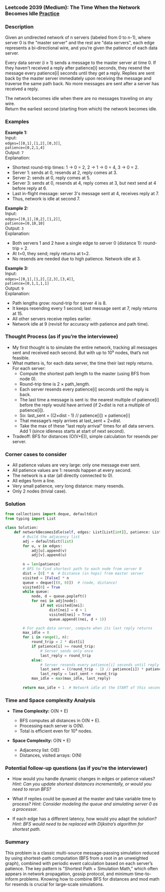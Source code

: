 ### Leetcode 2039 (Medium): The Time When the Network Becomes Idle [Practice](https://leetcode.com/problems/the-time-when-the-network-becomes-idle)

### Description  
Given an undirected network of n servers (labeled from 0 to n-1), where server 0 is the "master server" and the rest are "data servers", each edge represents a bi-directional wire, and you’re given the patience of each data server.

Every data server (i ≥ 1) sends a message to the master server at time 0. If they haven't received a reply after patience[i] seconds, they resend the message every patience[i] seconds until they get a reply. Replies are sent back by the master server immediately upon receiving the message and traverse the same path back. No more messages are sent after a server has received a reply.

The network becomes idle when there are no messages traveling on any wire.  
Return the earliest second (starting from which) the network becomes idle.

### Examples  

**Example 1:**  
Input:  
`edges=[[0,1],[1,2],[0,3]]`,  
`patience=[0,2,1,4]`  
Output: `7`  
Explanation:  
- Shortest round-trip times: 1 → 0 = 2, 2 → 1 → 0 = 4, 3 → 0 = 2.
- Server 1: sends at 0, resends at 2, reply comes at 3.
- Server 2: sends at 0, reply comes at 5.
- Server 3: sends at 0, resends at 4, reply comes at 3, but next send at 4 before reply at 6. 
- Last in-flight message: server 3's message sent at 4, receives reply at 7.
- Thus, network is idle at second 7.

**Example 2:**  
Input:  
`edges=[[0,1],[0,2],[1,2]]`,  
`patience=[0,10,10]`  
Output: `3`  
Explanation:  
- Both servers 1 and 2 have a single edge to server 0 (distance 1): round-trip = 2.
- At t=0, they send; reply returns at t=2.
- No resends are needed due to high patience. Network idle at 3.

**Example 3:**  
Input:  
`edges=[[0,1],[1,2],[2,3],[3,4]]`,  
`patience=[0,1,1,1,1]`  
Output: `9`  
Explanation:  
- Path lengths grow: round-trip for server 4 is 8.
- It keeps resending every 1 second; last message sent at 7, reply returns at 15.
- All other servers receive replies earlier.
- Network idle at 9 (revisit for accuracy with patience and path time).

### Thought Process (as if you’re the interviewee)  
- My first thought is to simulate the entire network, tracking all messages sent and received each second. But with up to 10⁵ nodes, that’s not feasible.
- What matters is, for each data server, the time their last reply returns. For each server:
  - Compute the shortest path length to the master (using BFS from node 0).
  - Round-trip time is 2 × path_length.
  - Each server resends every patience[i] seconds until the reply is back.
  - The last time a message is sent is: the nearest multiple of patience[i] before the reply would have arrived (if 2×dist is not a multiple of patience[i]).
  - So: last_sent = ((2×dist - 1) // patience[i]) × patience[i]
  - That message’s reply arrives at last_sent + 2×dist.
  - Take the max of these "last reply arrival" times for all data servers. Add 1 (since idleness starts at start of next second).
- Tradeoff: BFS for distances (O(V+E)), simple calculation for resends per server.

### Corner cases to consider  
- All patience values are very large: only one message ever sent.
- All patience values are 1: resends happen at every second.
- The network is a star (all directly connected to 0).
- All edges form a line.
- Very small patience, very long distance: many resends.
- Only 2 nodes (trivial case).

### Solution

```python
from collections import deque, defaultdict
from typing import List

class Solution:
    def networkBecomesIdle(self, edges: List[List[int]], patience: List[int]) -> int:
        # Build the adjacency list
        adj = defaultdict(list)
        for u, v in edges:
            adj[u].append(v)
            adj[v].append(u)
        
        n = len(patience)
        # BFS to find shortest path to each node from server 0
        dist = [0] * n  # Distance (in hops) from master server
        visited = [False] * n
        queue = deque([(0, 0)])  # (node, distance)
        visited[0] = True
        while queue:
            node, d = queue.popleft()
            for nei in adj[node]:
                if not visited[nei]:
                    dist[nei] = d + 1
                    visited[nei] = True
                    queue.append((nei, d + 1))

        # For each data server, compute when its last reply returns
        max_idle = 0
        for i in range(1, n):
            round_trip = 2 * dist[i]
            if patience[i] >= round_trip:
                # Server sends only once
                last_reply = round_trip
            else:
                # Server resends every patience[i] seconds until reply is received
                last_sent = ((round_trip - 1) // patience[i]) * patience[i]
                last_reply = last_sent + round_trip
            max_idle = max(max_idle, last_reply)
        
        return max_idle + 1  # Network idle at the START of this second
```

### Time and Space complexity Analysis  

- **Time Complexity:** O(N + E)  
  - BFS computes all distances in O(N + E).
  - Processing each server is O(N).
  - Total is efficient even for 10⁵ nodes.

- **Space Complexity:** O(N + E)  
  - Adjacency list: O(E)
  - Distances, visited arrays: O(N)

### Potential follow-up questions (as if you’re the interviewer)  

- How would you handle dynamic changes in edges or patience values?
  *Hint: Can you update shortest distances incrementally, or would you need to rerun BFS?*

- What if replies could be queued at the master and take variable time to process?
  *Hint: Consider modeling the queue and simulating server 0 as a processor.*

- If each edge has a different latency, how would you adapt the solution?
  *Hint: BFS would need to be replaced with Dijkstra’s algorithm for shortest path.*

### Summary
This problem is a classic multi-source message-passing simulation reduced by using shortest-path computation (BFS from a root in an unweighted graph), combined with periodic event calculation based on each server’s patience. The key pattern is "Shortest Path + Simulation Math," which often appears in network propagation, gossip protocol, and minimum time-to-inform problems. Knowing how to combine BFS for distances and mod math for resends is crucial for large-scale simulations.